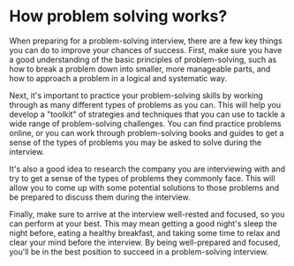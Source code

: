 # How problem solving works?
When preparing for a problem-solving interview, there are a few key things you can do to improve your chances of success. First, make sure you have a good understanding of the basic principles of problem-solving, such as how to break a problem down into smaller, more manageable parts, and how to approach a problem in a logical and systematic way.

Next, it's important to practice your problem-solving skills by working through as many different types of problems as you can. This will help you develop a "toolkit" of strategies and techniques that you can use to tackle a wide range of problem-solving challenges. You can find practice problems online, or you can work through problem-solving books and guides to get a sense of the types of problems you may be asked to solve during the interview.

It's also a good idea to research the company you are interviewing with and try to get a sense of the types of problems they commonly face. This will allow you to come up with some potential solutions to those problems and be prepared to discuss them during the interview.

Finally, make sure to arrive at the interview well-rested and focused, so you can perform at your best. This may mean getting a good night's sleep the night before, eating a healthy breakfast, and taking some time to relax and clear your mind before the interview. By being well-prepared and focused, you'll be in the best position to succeed in a problem-solving interview.

